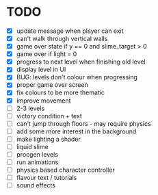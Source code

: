 # TODO

- [x] update message when player can exit
- [x] can't walk through vertical walls
- [x] game over state if y == 0 and slime_target > 0
- [x] game over if light = 0
- [x] progress to next level when finishing old level
- [x] display level in UI
- [x] BUG: levels don't colour when progressing
- [x] proper game over screen
- [x] fix colours to be more thematic
- [x] improve movement
- [ ] 2-3 levels
- [ ] victory condition + text
- [ ] can't jump through floors - may require physics
- [ ] add some more interest in the background
- [ ] make lighting a shader
- [ ] liquid slime
- [ ] procgen levels
- [ ] run animations
- [ ] physics based character controller
- [ ] flavour text / tutorials
- [ ] sound effects